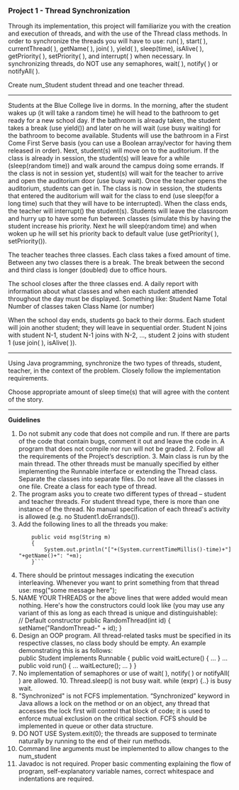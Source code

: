 ### Project 1 - Thread Synchronization

Through its implementation, this project will familiarize you with the creation and execution of threads, and with the use of the Thread class methods.  In order to synchronize the threads you will have to use: run( ), start( ), currentThread( ), getName( ), join( ), yield( ), sleep(time), isAlive( ), getPriority( ), setPriority( ), and interrupt( ) when necessary.  In synchronizing threads, do NOT use any semaphores, wait( ), notify( ) or notifyAll( ).  


Create num_Student student thread and one teacher thread.  


----------  

Students at the Blue College live in dorms.  In the morning, after the student wakes up (it will take a random time) he will head to the bathroom to get ready for a new school day.  If the bathroom is already taken, the student takes a break (use yield()) and later on he will wait (use busy waiting) for the bathroom to become available.  Students will use the bathroom in a First Come First Serve basis (you can use a Boolean array/vector for having them released in order).  Next, student(s) will move on to the auditorium.  If the class is already in session, the student(s) will leave for a while (sleep(random time)) and walk around the campus doing some errands.    If the class is not in session yet, student(s) will wait for the teacher to arrive and open the auditorium door (use busy wait).  Once the teacher opens the auditorium, students can get in. The class is now in session, the students that entered the auditorium will wait for the class to end (use sleep(for a long time) such that they will have to be interrupted).  When the class ends, the teacher will interrupt() the student(s). Students will leave the classroom and hurry up to have some fun between classes (simulate this by having the student increase his priority. Next he will sleep(random time) and when woken up he will set his priority back to default value (use getPriority( ), setPriority()).   

 
The teacher teaches three classes.  Each class takes a fixed amount of time.  Between any two classes there is a break.  The break between the second and third class is longer (doubled) due to office hours.   


The school closes after the three classes end.  A daily report with information about what classes and when each student attended throughout the day must be displayed.  Something like: Student Name   Total Number of classes taken    Class Name (or number) 


When the school day ends, students go back to their dorms.  Each student will join another student; they will leave in sequential order. Student N joins with student N-1, student N-1 joins with N-2, …, student 2 joins with student 1 (use join( ), isAlive( )).  

----------  

Using Java programming, synchronize the two types of threads, student, teacher, in the context of the problem.  Closely follow the implementation requirements.  

Choose appropriate amount of sleep time(s) that will agree with the content  of the story. 

----------  

**Guidelines**  

1. Do not submit any code that does not compile and run. If there are parts of the code that contain bugs, comment it out and leave the code in. A program that does not compile nor run will not be graded.  2. Follow all the requirements of the Project’s description.  3. Main class is run by the main thread. The other threads must be manually specified by either implementing the Runnable interface or extending the Thread class. Separate the classes into separate files.  Do not leave all the classes in one file.  Create a class for each type of thread.   
4. The program asks you to create two different types of thread – student and teacher threads. For student thread type, there is more than one instance of the thread.  No manual specification of each thread's activity is allowed (e.g. no Student1.doErrands()).   
5. Add the following lines to all the threads you make:  
    ``` public static long time = System.currentTimeMillis();     
        public void msg(String m)  
        {  
            System.out.println("["+(System.currentTimeMillis()-time)+"] "+getName()+": "+m);  
        }```  
6. There should be printout messages indicating the execution interleaving. Whenever you want to print something from that thread use: msg("some message here");    
7.  NAME YOUR THREADS or the above lines that were added would mean nothing. Here's how the constructors could look like (you may use any variant of this as long as each thread is unique and distinguishable):  
// Default constructor public RandomThread(int id) {      setName("RandomThread-" + id); }  
8. Design an OOP program. All thread-related tasks must be specified in its respective classes, no class body should be empty. An example demonstrating this is as follows:   
public Student implements Runnable {   public void waitLecture() { … } …   public void run() { … waitLecture(); … }  }   
9. No implementation of semaphores or use of wait( ), notify( ) or notifyAll( ) are allowed.  10. Thread.sleep() is not busy wait.   while (expr) {..} is busy wait.  
11. "Synchronized" is not FCFS implementation. “Synchronized” keyword in Java allows a lock on the method or on an object, any thread that accesses the lock first will control that block of code; it is used to enforce mutual exclusion on the critical section.  FCFS should be implemented in queue or other data structure.  
12. DO NOT USE System.exit(0); the threads are supposed to terminate naturally by running to the end of their run methods.  
13.  Command line arguments must be implemented to allow changes to the num_student  
14.  Javadoc is not required. Proper basic commenting explaining the flow of program, self-explanatory variable names, correct whitespace and indentations are required. 
